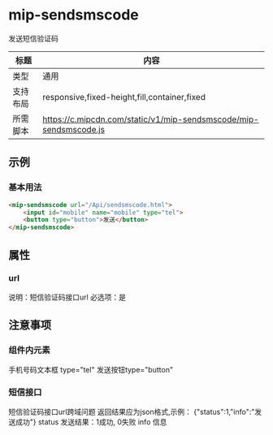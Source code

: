 # mip-sendsmscode

发送短信验证码

标题|内容
----|----
类型|通用
支持布局|responsive,fixed-height,fill,container,fixed
所需脚本|https://c.mipcdn.com/static/v1/mip-sendsmscode/mip-sendsmscode.js

## 示例

### 基本用法
```html
<mip-sendsmscode url="/Api/sendsmscode.html">
    <input id="mobile" name="mobile" type="tel">
	<button type="button">发送</button>
</mip-sendsmscode>
```

## 属性

### url

说明：短信验证码接口url
必选项：是

## 注意事项
### 组件内元素
手机号码文本框 type="tel"
发送按钮type="button"
### 短信接口
短信验证码接口url跨域问题
返回结果应为json格式,示例： {"status":1,"info":"发送成功"}
status 发送结果：1成功, 0失败
info 信息

